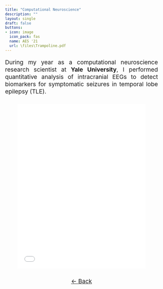 ```yaml
---
title: "Computational Neuroscience"
description: ""
layout: single
draft: false
buttons:
- icon: image
  icon_pack: fas
  name: AES '21
  url: \files\Trampoline.pdf
---
```


<!-- Main content with larger font -->
<div style="text-align: justify; font-size: 1.2rem;">

 During my year as a computational neuroscience research scientist at **Yale University**, I performed quantitative analysis of intracranial EEGs to detect biomarkers for symptomatic seizures in temporal lobe epilepsy (TLE).

<!-- Embed PDF Poster -->
<figure style="margin-top: 30px; text-align: center;">
  <iframe
    src="/files/AES-TLE-Poster.pdf"
    width="100%"
    height="540px"
    style="border: none;"
    loading="lazy">
  </iframe>
  <figcaption style="font-size: 1rem; color: gray; margin-top: 10px;">
    
  </figcaption>
</figure><!-- Back Button at the Bottom with Hover Effect -->
<div style="text-align: center; margin-top: 30px;">
  <a href="javascript:history.back()" 
     class="link dim ba br2 ph3 pv2 mb2 dib gray"
     style="transition: background-color 0.3s ease, color 0.3s ease;">
    ← Back
  </a>
</div>
